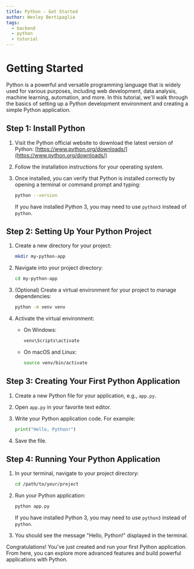 ```yaml
---
title: Python - Get Started
author: Wesley Bertipaglia
tags:
  - backend
  - python
  - tutorial
---
```

# Getting Started

Python is a powerful and versatile programming language that is widely used for various purposes, including web development, data analysis, machine learning, automation, and more. In this tutorial, we'll walk through the basics of setting up a Python development environment and creating a simple Python application.

## Step 1: Install Python

1. Visit the Python official website to download the latest version of Python: [https://www.python.org/downloads/](https://www.python.org/downloads/)

2. Follow the installation instructions for your operating system.

3. Once installed, you can verify that Python is installed correctly by opening a terminal or command prompt and typing:

    ```bash
    python --version
    ```

   If you have installed Python 3, you may need to use `python3` instead of `python`.

## Step 2: Setting Up Your Python Project

1. Create a new directory for your project:

    ```bash
    mkdir my-python-app
    ```

2. Navigate into your project directory:

    ```bash
    cd my-python-app
    ```

3. (Optional) Create a virtual environment for your project to manage dependencies:

    ```bash
    python -m venv venv
    ```

4. Activate the virtual environment:

    - On Windows:

        ```bash
        venv\Scripts\activate
        ```

    - On macOS and Linux:

        ```bash
        source venv/bin/activate
        ```

## Step 3: Creating Your First Python Application

1. Create a new Python file for your application, e.g., `app.py`.

2. Open `app.py` in your favorite text editor.

3. Write your Python application code. For example:

    ```python
    print("Hello, Python!")
    ```

4. Save the file.

## Step 4: Running Your Python Application

1. In your terminal, navigate to your project directory:

    ```bash
    cd /path/to/your/project
    ```

2. Run your Python application:

    ```bash
    python app.py
    ```

   If you have installed Python 3, you may need to use `python3` instead of `python`.

3. You should see the message "Hello, Python!" displayed in the terminal.

Congratulations! You've just created and run your first Python application. From here, you can explore more advanced features and build powerful applications with Python.
